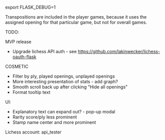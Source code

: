 export FLASK_DEBUG=1



Transpositions are included in the player games, because it uses the assigned opening for that particular game, but not for overall games.

TODO:


MVP release
- Upgrade lichess API auth - see https://github.com/lakinwecker/lichess-oauth-flask



COSMETIC
- Filter by ply, played openings, unplayed openings
- More interesting presentation of stats - add graph?
- Smooth scroll back up after clicking "Hide all openings"
- Format tooltip text



UI:
- Explanatory text can expand out? - pop-up modal
- Rarity score/ply less prominent
- Stamp name center and more prominent


Lichess account: api_tester